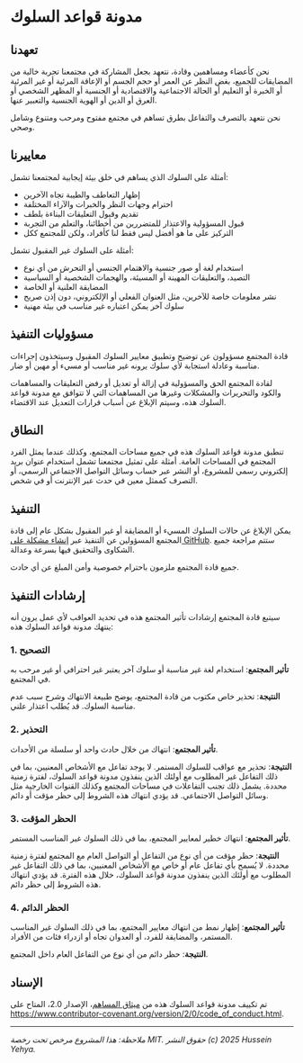 # مدونة قواعد السلوك

## تعهدنا

نحن كأعضاء ومساهمين وقادة، نتعهد بجعل المشاركة في مجتمعنا تجربة خالية من المضايقات للجميع، بغض النظر عن العمر أو حجم الجسم أو الإعاقة المرئية أو غير المرئية أو الخبرة أو التعليم أو الحالة الاجتماعية والاقتصادية أو الجنسية أو المظهر الشخصي أو العرق أو الدين أو الهوية الجنسية والتعبير عنها.

نحن نتعهد بالتصرف والتفاعل بطرق تساهم في مجتمع مفتوح ومرحب ومتنوع وشامل وصحي.

## معاييرنا

أمثلة على السلوك الذي يساهم في خلق بيئة إيجابية لمجتمعنا تشمل:

* إظهار التعاطف والطيبة تجاه الآخرين
* احترام وجهات النظر والخبرات والآراء المختلفة
* تقديم وقبول التعليقات البناءة بلطف
* قبول المسؤولية والاعتذار للمتضررين من أخطائنا، والتعلم من التجربة
* التركيز على ما هو أفضل ليس فقط لنا كأفراد، ولكن للمجتمع ككل

أمثلة على السلوك غير المقبول تشمل:

* استخدام لغة أو صور جنسية والاهتمام الجنسي أو التحرش من أي نوع
* التصيد، والتعليقات المهينة أو المسيئة، والهجمات الشخصية أو السياسية
* المضايقة العلنية أو الخاصة
* نشر معلومات خاصة للآخرين، مثل العنوان الفعلي أو الإلكتروني، دون إذن صريح
* سلوك آخر يمكن اعتباره غير مناسب في بيئة مهنية

## مسؤوليات التنفيذ

قادة المجتمع مسؤولون عن توضيح وتطبيق معايير السلوك المقبول وسيتخذون إجراءات مناسبة وعادلة استجابة لأي سلوك يرونه غير مناسب أو مسيء أو مهين أو ضار.

لقادة المجتمع الحق والمسؤولية في إزالة أو تعديل أو رفض التعليقات والمساهمات والكود والتحريرات والمشكلات وغيرها من المساهمات التي لا تتوافق مع مدونة قواعد السلوك هذه، وسيتم الإبلاغ عن أسباب قرارات التعديل عند الاقتضاء.

## النطاق

تنطبق مدونة قواعد السلوك هذه في جميع مساحات المجتمع، وكذلك عندما يمثل الفرد المجتمع في المساحات العامة. أمثلة على تمثيل مجتمعنا تشمل استخدام عنوان بريد إلكتروني رسمي للمشروع، أو النشر عبر حساب وسائل التواصل الاجتماعي الرسمي، أو التصرف كممثل معين في حدث عبر الإنترنت أو في شخص.

## التنفيذ

يمكن الإبلاغ عن حالات السلوك المسيء أو المضايقة أو غير المقبول بشكل عام إلى قادة المجتمع المسؤولين عن التنفيذ عبر [إنشاء مشكلة على GitHub](https://github.com/Husseinyehya1853/lantransfer/issues/new). ستتم مراجعة جميع الشكاوى والتحقيق فيها بسرعة وعدالة.

جميع قادة المجتمع ملزمون باحترام خصوصية وأمن المبلغ عن أي حادث.

## إرشادات التنفيذ

سيتبع قادة المجتمع إرشادات تأثير المجتمع هذه في تحديد العواقب لأي عمل يرون أنه ينتهك مدونة قواعد السلوك هذه:

### 1. التصحيح

**تأثير المجتمع**: استخدام لغة غير مناسبة أو سلوك آخر يعتبر غير احترافي أو غير مرحب به في المجتمع.

**النتيجة**: تحذير خاص مكتوب من قادة المجتمع، يوضح طبيعة الانتهاك وشرح سبب عدم مناسبة السلوك. قد يُطلب اعتذار علني.

### 2. التحذير

**تأثير المجتمع**: انتهاك من خلال حادث واحد أو سلسلة من الأحداث.

**النتيجة**: تحذير مع عواقب للسلوك المستمر. لا يوجد تفاعل مع الأشخاص المعنيين، بما في ذلك التفاعل غير المطلوب مع أولئك الذين ينفذون مدونة قواعد السلوك، لفترة زمنية محددة. يشمل ذلك تجنب التفاعلات في مساحات المجتمع وكذلك القنوات الخارجية مثل وسائل التواصل الاجتماعي. قد يؤدي انتهاك هذه الشروط إلى حظر مؤقت أو دائم.

### 3. الحظر المؤقت

**تأثير المجتمع**: انتهاك خطير لمعايير المجتمع، بما في ذلك السلوك غير المناسب المستمر.

**النتيجة**: حظر مؤقت من أي نوع من التفاعل أو التواصل العام مع المجتمع لفترة زمنية محددة. لا يُسمح بأي تفاعل عام أو خاص مع الأشخاص المعنيين، بما في ذلك التفاعل غير المطلوب مع أولئك الذين ينفذون مدونة قواعد السلوك، خلال هذه الفترة. قد يؤدي انتهاك هذه الشروط إلى حظر دائم.

### 4. الحظر الدائم

**تأثير المجتمع**: إظهار نمط من انتهاك معايير المجتمع، بما في ذلك السلوك غير المناسب المستمر، والمضايقة للفرد، أو العدوان تجاه أو ازدراء فئات من الأفراد.

**النتيجة**: حظر دائم من أي نوع من التفاعل العام داخل المجتمع.

## الإسناد

تم تكييف مدونة قواعد السلوك هذه من [ميثاق المساهم](https://www.contributor-covenant.org)، الإصدار 2.0، المتاح على https://www.contributor-covenant.org/version/2/0/code_of_conduct.html.

---

*ملاحظة: هذا المشروع مرخص تحت رخصة MIT. حقوق النشر (c) 2025 Hussein Yehya.*